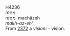 <body>
  <p>H4236<br>  מחזה  <br> מַחֲזֶה  ‎  machăzeh  <br><i>makh-az-eh‘ </i><br>From <a href="h2372.htm">2372</a>  a <i>vision: - </i>vision.<br></p>
 </body>